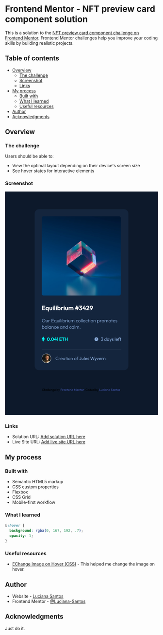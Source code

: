 # Frontend Mentor - NFT preview card component solution

This is a solution to the [NFT preview card component challenge on Frontend Mentor](https://www.frontendmentor.io/challenges/nft-preview-card-component-SbdUL_w0U). Frontend Mentor challenges help you improve your coding skills by building realistic projects. 

## Table of contents

- [Overview](#overview)
  - [The challenge](#the-challenge)
  - [Screenshot](#screenshot)
  - [Links](#links)
- [My process](#my-process)
  - [Built with](#built-with)
  - [What I learned](#what-i-learned)
  - [Useful resources](#useful-resources)
- [Author](#author)
- [Acknowledgments](#acknowledgments)


## Overview

### The challenge

Users should be able to:

- View the optimal layout depending on their device's screen size
- See hover states for interactive elements

### Screenshot

![](https://github.com/Luciana-Santos/nft-preview-card-component/blob/main/img/screenshot.png)


### Links

- Solution URL: [Add solution URL here](https://www.frontendmentor.io/solutions/nft-preview-card-component-e56tGyz6r)
- Live Site URL: [Add live site URL here](https://luciana-santos.github.io/nft-preview-card-component/)

## My process

### Built with

- Semantic HTML5 markup
- CSS custom properties
- Flexbox
- CSS Grid
- Mobile-first workflow

### What I learned

```css
&:hover {
  background: rgba(0, 167, 192, .7);
  opacity: 1;
}
```


### Useful resources

- [EChange Image on Hover (CSS)](https://codepen.io/micobd/pen/YmPmNJ) - This helped me change the image on hover.


## Author

- Website - [Luciana Santos](https://github.com/Luciana-Santos)
- Frontend Mentor - [@Luciana-Santos](https://www.frontendmentor.io/profile/Luciana-Santos)


## Acknowledgments

Just do it.
